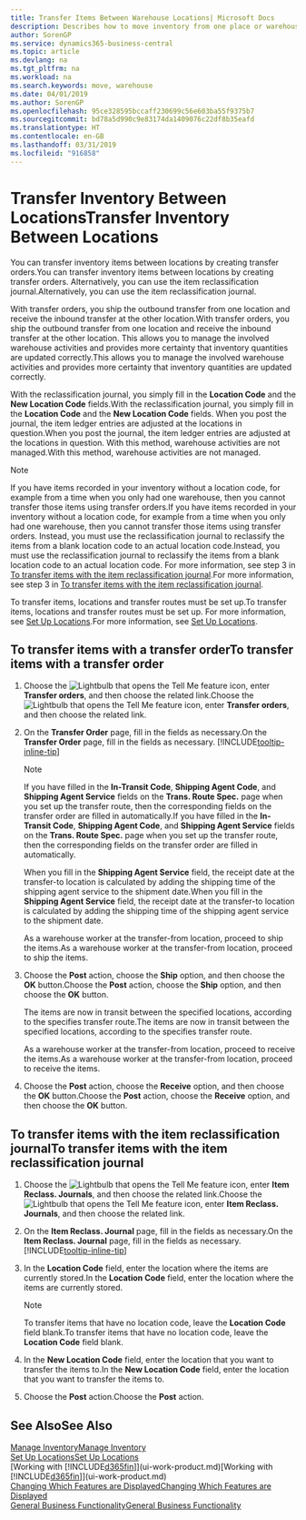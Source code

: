 ```yaml
---
title: Transfer Items Between Warehouse Locations| Microsoft Docs
description: Describes how to move inventory from one place or warehouse to another, either with the reclassification journal or with transfer orders.
author: SorenGP
ms.service: dynamics365-business-central
ms.topic: article
ms.devlang: na
ms.tgt_pltfrm: na
ms.workload: na
ms.search.keywords: move, warehouse
ms.date: 04/01/2019
ms.author: SorenGP
ms.openlocfilehash: 95ce328595bccaff230699c56e603ba55f9375b7
ms.sourcegitcommit: bd78a5d990c9e83174da1409076c22df8b35eafd
ms.translationtype: HT
ms.contentlocale: en-GB
ms.lasthandoff: 03/31/2019
ms.locfileid: "916858"
---
```

# <a name="transfer-inventory-between-locations"></a><span data-ttu-id="a83b3-103">Transfer Inventory Between Locations</span><span class="sxs-lookup"><span data-stu-id="a83b3-103">Transfer Inventory Between Locations</span></span>
<span data-ttu-id="a83b3-104">You can transfer inventory items between locations by creating transfer orders.</span><span class="sxs-lookup"><span data-stu-id="a83b3-104">You can transfer inventory items between locations by creating transfer orders.</span></span> <span data-ttu-id="a83b3-105">Alternatively, you can use the item reclassification journal.</span><span class="sxs-lookup"><span data-stu-id="a83b3-105">Alternatively, you can use the item reclassification journal.</span></span>

<span data-ttu-id="a83b3-106">With transfer orders, you ship the outbound transfer from one location and receive the inbound transfer at the other location.</span><span class="sxs-lookup"><span data-stu-id="a83b3-106">With transfer orders, you ship the outbound transfer from one location and receive the inbound transfer at the other location.</span></span> <span data-ttu-id="a83b3-107">This allows you to manage the involved warehouse activities and provides more certainty that inventory quantities are updated correctly.</span><span class="sxs-lookup"><span data-stu-id="a83b3-107">This allows you to manage the involved warehouse activities and provides more certainty that inventory quantities are updated correctly.</span></span>

<span data-ttu-id="a83b3-108">With the reclassification journal, you simply fill in the **Location Code** and the **New Location Code** fields.</span><span class="sxs-lookup"><span data-stu-id="a83b3-108">With the reclassification journal, you simply fill in the **Location Code** and the **New Location Code** fields.</span></span> <span data-ttu-id="a83b3-109">When you post the journal, the item ledger entries are adjusted at the locations in question.</span><span class="sxs-lookup"><span data-stu-id="a83b3-109">When you post the journal, the item ledger entries are adjusted at the locations in question.</span></span> <span data-ttu-id="a83b3-110">With this method, warehouse activities are not managed.</span><span class="sxs-lookup"><span data-stu-id="a83b3-110">With this method, warehouse activities are not managed.</span></span>

> [!NOTE]  
>   <span data-ttu-id="a83b3-111">If you have items recorded in your inventory without a location code, for example from a time when you only had one warehouse, then you cannot transfer those items using transfer orders.</span><span class="sxs-lookup"><span data-stu-id="a83b3-111">If you have items recorded in your inventory without a location code, for example from a time when you only had one warehouse, then you cannot transfer those items using transfer orders.</span></span> <span data-ttu-id="a83b3-112">Instead, you must use the reclassification journal to reclassify the items from a blank location code to an actual location code.</span><span class="sxs-lookup"><span data-stu-id="a83b3-112">Instead, you must use the reclassification journal to reclassify the items from a blank location code to an actual location code.</span></span>  <span data-ttu-id="a83b3-113">For more information, see step 3 in [To transfer items with the item reclassification journal](inventory-how-transfer-between-locations.md#to-transfer-items-with-the-item-reclassification-journal).</span><span class="sxs-lookup"><span data-stu-id="a83b3-113">For more information, see step 3 in [To transfer items with the item reclassification journal](inventory-how-transfer-between-locations.md#to-transfer-items-with-the-item-reclassification-journal).</span></span>

<span data-ttu-id="a83b3-114">To transfer items, locations and transfer routes must be set up.</span><span class="sxs-lookup"><span data-stu-id="a83b3-114">To transfer items, locations and transfer routes must be set up.</span></span> <span data-ttu-id="a83b3-115">For more information, see [Set Up Locations](inventory-how-setup-locations.md).</span><span class="sxs-lookup"><span data-stu-id="a83b3-115">For more information, see [Set Up Locations](inventory-how-setup-locations.md).</span></span>

## <a name="to-transfer-items-with-a-transfer-order"></a><span data-ttu-id="a83b3-116">To transfer items with a transfer order</span><span class="sxs-lookup"><span data-stu-id="a83b3-116">To transfer items with a transfer order</span></span>
1. <span data-ttu-id="a83b3-117">Choose the ![Lightbulb that opens the Tell Me feature](media/ui-search/search_small.png "Tell me what you want to do") icon, enter **Transfer orders**, and then choose the related link.</span><span class="sxs-lookup"><span data-stu-id="a83b3-117">Choose the ![Lightbulb that opens the Tell Me feature](media/ui-search/search_small.png "Tell me what you want to do") icon, enter **Transfer orders**, and then choose the related link.</span></span>
2. <span data-ttu-id="a83b3-118">On the **Transfer Order** page, fill in the fields as necessary.</span><span class="sxs-lookup"><span data-stu-id="a83b3-118">On the **Transfer Order** page, fill in the fields as necessary.</span></span> [!INCLUDE[tooltip-inline-tip](includes/tooltip-inline-tip_md.md)]

    > [!NOTE]  
    >   <span data-ttu-id="a83b3-119">If you have filled in the **In-Transit Code**, **Shipping Agent Code**, and **Shipping Agent Service** fields on the **Trans. Route Spec.** page when you set up the transfer route, then the corresponding fields on the transfer order are filled in automatically.</span><span class="sxs-lookup"><span data-stu-id="a83b3-119">If you have filled in the **In-Transit Code**, **Shipping Agent Code**, and **Shipping Agent Service** fields on the **Trans. Route Spec.** page when you set up the transfer route, then the corresponding fields on the transfer order are filled in automatically.</span></span>

    <span data-ttu-id="a83b3-120">When you fill in the **Shipping Agent Service** field, the receipt date at the transfer-to location is calculated by adding the shipping time of the shipping agent service to the shipment date.</span><span class="sxs-lookup"><span data-stu-id="a83b3-120">When you fill in the **Shipping Agent Service** field, the receipt date at the transfer-to location is calculated by adding the shipping time of the shipping agent service to the shipment date.</span></span>

    <span data-ttu-id="a83b3-121">As a warehouse worker at the transfer-from location, proceed to ship the items.</span><span class="sxs-lookup"><span data-stu-id="a83b3-121">As a warehouse worker at the transfer-from location, proceed to ship the items.</span></span>
3. <span data-ttu-id="a83b3-122">Choose the **Post** action, choose the **Ship** option, and then choose the **OK** button.</span><span class="sxs-lookup"><span data-stu-id="a83b3-122">Choose the **Post** action, choose the **Ship** option, and then choose the **OK** button.</span></span>

    <span data-ttu-id="a83b3-123">The items are now in transit between the specified locations, according to the specifies transfer route.</span><span class="sxs-lookup"><span data-stu-id="a83b3-123">The items are now in transit between the specified locations, according to the specifies transfer route.</span></span>

    <span data-ttu-id="a83b3-124">As a warehouse worker at the transfer-from location, proceed to receive the items.</span><span class="sxs-lookup"><span data-stu-id="a83b3-124">As a warehouse worker at the transfer-from location, proceed to receive the items.</span></span>
4. <span data-ttu-id="a83b3-125">Choose the **Post** action, choose the **Receive** option, and then choose the **OK** button.</span><span class="sxs-lookup"><span data-stu-id="a83b3-125">Choose the **Post** action, choose the **Receive** option, and then choose the **OK** button.</span></span>

## <a name="to-transfer-items-with-the-item-reclassification-journal"></a><span data-ttu-id="a83b3-126">To transfer items with the item reclassification journal</span><span class="sxs-lookup"><span data-stu-id="a83b3-126">To transfer items with the item reclassification journal</span></span>
1. <span data-ttu-id="a83b3-127">Choose the ![Lightbulb that opens the Tell Me feature](media/ui-search/search_small.png "Tell me what you want to do") icon, enter **Item Reclass. Journals**, and then choose the related link.</span><span class="sxs-lookup"><span data-stu-id="a83b3-127">Choose the ![Lightbulb that opens the Tell Me feature](media/ui-search/search_small.png "Tell me what you want to do") icon, enter **Item Reclass. Journals**, and then choose the related link.</span></span>
2. <span data-ttu-id="a83b3-128">On the **Item Reclass. Journal** page, fill in the fields as necessary.</span><span class="sxs-lookup"><span data-stu-id="a83b3-128">On the **Item Reclass. Journal** page, fill in the fields as necessary.</span></span> [!INCLUDE[tooltip-inline-tip](includes/tooltip-inline-tip_md.md)]
3. <span data-ttu-id="a83b3-129">In the **Location Code** field, enter the location where the items are currently stored.</span><span class="sxs-lookup"><span data-stu-id="a83b3-129">In the **Location Code** field, enter the location where the items are currently stored.</span></span>

    > [!NOTE]  
    >   <span data-ttu-id="a83b3-130">To transfer items that have no location code, leave the **Location Code** field blank.</span><span class="sxs-lookup"><span data-stu-id="a83b3-130">To transfer items that have no location code, leave the **Location Code** field blank.</span></span>
4. <span data-ttu-id="a83b3-131">In the **New Location Code** field, enter the location that you want to transfer the items to.</span><span class="sxs-lookup"><span data-stu-id="a83b3-131">In the **New Location Code** field, enter the location that you want to transfer the items to.</span></span>
5. <span data-ttu-id="a83b3-132">Choose the **Post** action.</span><span class="sxs-lookup"><span data-stu-id="a83b3-132">Choose the **Post** action.</span></span>

## <a name="see-also"></a><span data-ttu-id="a83b3-133">See Also</span><span class="sxs-lookup"><span data-stu-id="a83b3-133">See Also</span></span>
[<span data-ttu-id="a83b3-134">Manage Inventory</span><span class="sxs-lookup"><span data-stu-id="a83b3-134">Manage Inventory</span></span>](inventory-manage-inventory.md)  
[<span data-ttu-id="a83b3-135">Set Up Locations</span><span class="sxs-lookup"><span data-stu-id="a83b3-135">Set Up Locations</span></span>](inventory-how-setup-locations.md)  
<span data-ttu-id="a83b3-136">[Working with [!INCLUDE[d365fin](includes/d365fin_md.md)]](ui-work-product.md)</span><span class="sxs-lookup"><span data-stu-id="a83b3-136">[Working with [!INCLUDE[d365fin](includes/d365fin_md.md)]](ui-work-product.md)</span></span>  
[<span data-ttu-id="a83b3-137">Changing Which Features are Displayed</span><span class="sxs-lookup"><span data-stu-id="a83b3-137">Changing Which Features are Displayed</span></span>](ui-experiences.md)  
[<span data-ttu-id="a83b3-138">General Business Functionality</span><span class="sxs-lookup"><span data-stu-id="a83b3-138">General Business Functionality</span></span>](ui-across-business-areas.md)
